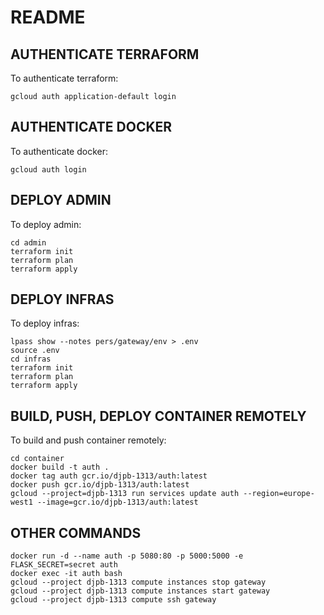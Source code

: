 # README

## AUTHENTICATE TERRAFORM
To authenticate terraform:
```
gcloud auth application-default login
```

## AUTHENTICATE DOCKER
To authenticate docker:
```
gcloud auth login
```

## DEPLOY ADMIN
To deploy admin:
```
cd admin
terraform init
terraform plan
terraform apply
```

## DEPLOY INFRAS
To deploy infras:
```
lpass show --notes pers/gateway/env > .env
source .env
cd infras
terraform init
terraform plan
terraform apply
```

## BUILD, PUSH, DEPLOY CONTAINER REMOTELY
To build and push container remotely:
```
cd container
docker build -t auth .
docker tag auth gcr.io/djpb-1313/auth:latest
docker push gcr.io/djpb-1313/auth:latest
gcloud --project=djpb-1313 run services update auth --region=europe-west1 --image=gcr.io/djpb-1313/auth:latest
```

## OTHER COMMANDS
```
docker run -d --name auth -p 5080:80 -p 5000:5000 -e FLASK_SECRET=secret auth
docker exec -it auth bash
gcloud --project djpb-1313 compute instances stop gateway
gcloud --project djpb-1313 compute instances start gateway
gcloud --project djpb-1313 compute ssh gateway
```
